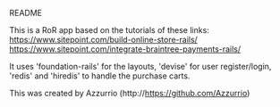 README

This is a RoR app based on the tutorials of these links:
https://www.sitepoint.com/build-online-store-rails/
https://www.sitepoint.com/integrate-braintree-payments-rails/

It uses 'foundation-rails' for the layouts, 'devise' for user register/login, 'redis' and 'hiredis' to handle the purchase carts.

This was created by Azzurrio (http://https://github.com/Azzurrio)